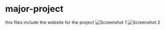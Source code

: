 # major-project
this files include the website for the project
<img src="../Screenshot 2025-03-16 152724.png" alt="Screenshot 1">
<img src="../Screenshot 2025-03-16 152754.png" alt="Screenshot 2">
